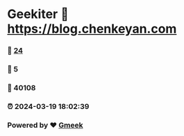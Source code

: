 # Geekiter :link: https://blog.chenkeyan.com 
### :page_facing_up: [24](https://blog.chenkeyan.com/tag.html) 
### :speech_balloon: 5 
### :hibiscus: 40108 
### :alarm_clock: 2024-03-19 18:02:39 
### Powered by :heart: [Gmeek](https://github.com/Meekdai/Gmeek)
